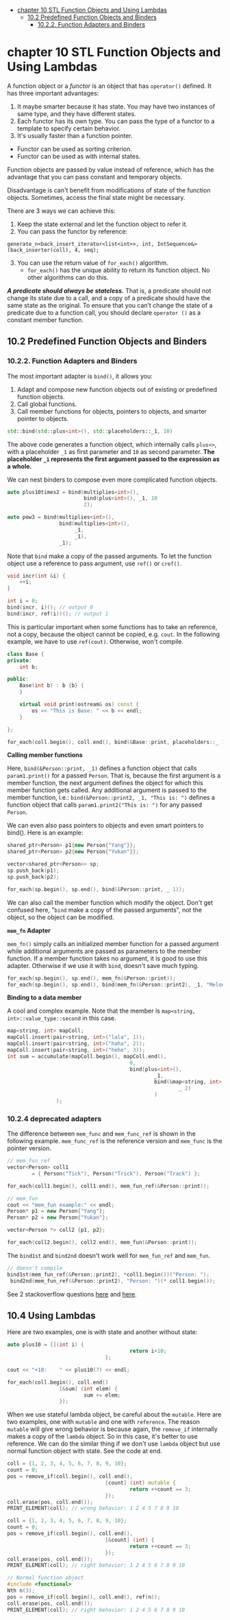 <!-- TOC depth:6 withLinks:1 updateOnSave:1 orderedList:0 -->

- [chapter 10 STL Function Objects and Using Lambdas](#chapter-10-stl-function-objects-and-using-lambdas)
	- [10.2 Predefined Function Objects and Binders](#102-predefined-function-objects-and-binders)
		- [10.2.2. Function Adapters and Binders](#1022-function-adapters-and-binders)
<!-- /TOC -->

# chapter 10 STL Function Objects and Using Lambdas

A function object or a *functor* is an object that has `operator()` defined.
It has three important advantages:
1. It maybe smarter because it has state. You may have two instances of same type,
  and they have different states.
2. Each functor has its own type. You can pass the type of a functor to a template
  to specify certain behavior.
3. It's usually faster than a function pointer.

* Functor can be used as sorting criterion.
* Functor can be used as with internal states.

Function objects are passed by value instead of reference, which has the advantage
that you can pass constant and temporary objects.

Disadvantage is can't benefit from modifications of state of the function objects.
Sometimes, access the final state might be necessary.

There are 3 ways we can achieve this:

1. Keep the state external and let the function object to refer it.
2. You can pass the functor by reference:

  ```
  generate_n<back_insert_iterator<list<int>>, int, IntSequence&> (back_inserter(coll), 4, seq);
  ```
3. You can use the return value of `for_each()` algorithm.  
    * `for_each()` has the unique ability to return its function object. No other
      algorithms can do this.

**_A predicate should always be stateless._** That is, a predicate should not change
its state due to a call, and a copy of a predicate should have the same state as the original. To ensure
that you can’t change the state of a predicate due to a function call, you should declare `operator ()`
as a constant member function.

## 10.2 Predefined Function Objects and Binders

### 10.2.2. Function Adapters and Binders

The most important adapter is `bind()`, it allows you:
1. Adapt and compose new function objects out of existing or predefined function
	objects.
2. Call global functions.
3. Call member functions for objects, pointers to objects, and smarter pointer to
  objects.

```c++
std::bind(std::plus<int>(), std::placeholders::_1, 10)
```

The above code generates a function object, which internally calls `plus<>`, with
a placeholder `_1` as first parameter and `10` as second parameter. **The placeholder
`_1` represents the first argument passed to the expression as a whole.**

We can nest binders to compose even more complicated function objects.

```c++
auto plus10times2 = bind(multiplies<int>(),
                         bind(plus<int>(), _1, 10
                         2);

auto pow3 = bind(multiplies<int>(),
                 bind(multiplies<int>(),
                      _1,
                      _1),
                 _1);
```

Note that `bind` make a copy of the passed arguments. To let the function object
use a reference to pass argument, use `ref()` or `cref()`.

```c++
void incr(int &i) {
    ++i;
}

int i = 0;
bind(incr, i)(); // output 0
bind(incr, ref(i))(); // output 1
```

This is particular important when some functions has to take an reference, not a
copy, because the object cannot be copied, e.g. `cout`. In the following example,
we have to use `ref(cout)`. Otherwise, won't compile.

```c++
class Base {
private:
    int b;

public:
    Base(int b) : b {b} {
    }

    virtual void print(ostream& os) const {
        os << "This is Base: " << b << endl;
    }

};

for_each(coll.begin(), coll.end(), bind(&Base::print, placeholders::_ 1, ref(cout)));

```

**Calling member functions**

Here, `bind(&Person::print, _1)` defines a function object that calls `param1.print()`
for a passed `Person`. That is, because the first argument is a member function,
the next argument defines the object for which this member function gets called.
Any additional argument is passed to the member function, i.e.:
`bind(&Person::print2, _1, "This is: ")`
defines a function object that calls `param1.print2("This is: ")` for any passed `Person`.

We can even also pass pointers to objects and even smart pointers to bind(). Here
is an example:

```c++
shared_ptr<Person> p1{new Person{"Yang"}};
shared_ptr<Person> p2{new Person{"Yukan"}};

vector<shared_ptr<Person>> sp;
sp.push_back(p1);
sp.push_back(p2);

for_each(sp.begin(), sp.end(), bind(&Person::print, _ 1));
```

We can also call the member function which modify the object. Don't get confused
here,  "`bind` make a copy of the passed arguments", not the object, so the object
can be modified.

**`mem_fn` Adapter**

`mem_fn()` simply calls an initialized member function for a passed argument while additional
arguments are passed as parameters to the member function.
If a member function takes no argument, it is good to use this adapter. Otherwise
if we use it with `bind`, doesn't save much typing.

```c++
for_each(sp.begin(), sp.end(), mem_fn(&Person::print));
for_each(sp.begin(), sp.end(), bind(mem_fn(&Person::print2), _1, "Melon: "));
```

**Binding to a data member**

A cool and complex example. Note that the member is `map<string, int>::value_type::second`
in this case.

```c++
map<string, int> mapColl;
mapColl.insert(pair<string, int>("lala", 1));
mapColl.insert(pair<string, int>("haha", 2));
mapColl.insert(pair<string, int>("hehe", 3));
int sum = accumulate(mapColl.begin(), mapColl.end(),
										0,
										bind(plus<int>(),
												_1,
												bind(&map<string, int>::value_type::second,
														_ 2)
												)
				);

```

### 10.2.4 deprecated adapters

The difference between `mem_func` and `mem_func_ref` is shown in the following
example. `mem_func_ref` is the reference version and `mem_func` is the pointer
version.

```c++
// mem_fun_ref
vector<Person> coll1
		= { Person("Tick"), Person("Trick"), Person("Track") };

for_each(coll1.begin(), coll1.end(), mem_fun_ref(&Person::print));

// mem_fun
cout << "mem_fun example:" << endl;
Person* p1 = new Person{"Yang"};
Person* p2 = new Person{"Yukan"};

vector<Person *> coll2 {p1, p2};

for_each(coll2.begin(), coll2.end(), mem_fun(&Person::print));
```

The `bind1st` and `bind2nd` doesn't work well for `mem_fun_ref` and `mem_fun`.

```c++
// doesn't compile
bind1st(mem_fun_ref(&Person::print2), *coll1.begin())("Person: ");                                                                                                // compile but doesn't work.
 bind2nd(mem_fun_ref(&Person::print2), "Person: ")(* coll1.begin());
```

See 2 stackoverflow questions [here](http://stackoverflow.com/questions/7822652/using-bind1st-for-a-method-that-takes-argument-by-reference)
and [here](http://stackoverflow.com/questions/9180799/an-old-issue-on-bind1st-with-men-fun-in-c-stl).

## 10.4 Using Lambdas

Here are two examples, one is with state and another without state:

```c++
auto plus10 = [](int i) {
										return i+10;
								};

cout << "+10:    " << plus10(7) << endl;

for_each(coll.begin(), coll.end()                                           
				 [&sum] (int elem) {
						 sum += elem;
				 });
```

When we use stateful lambda object, be careful about the `mutable`. Here are two
examples, one with `mutable` and one with `reference`. The reason `mutable` will
give wrong behavior is because again, the `remove_if` internally makes a copy
of the `lambda` object. So in this case, it's better to use reference. We can do
the similar thing if we don't use `lambda` object but use normal function object
with state. See the code at end.

```c++
coll = {1, 2, 3, 4, 5, 6, 7, 8, 9, 10};
count = 0;                                                                                                                                                            
pos = remove_if(coll.begin(), coll.end(),
								[count] (int) mutable {
										return ++count == 3;
								});
coll.erase(pos, coll.end());
PRINT_ELEMENT(coll); // wrong behavior: 1 2 4 5 7 8 9 10

coll = {1, 2, 3, 4, 5, 6, 7, 8, 9, 10};
count = 0;                                                                                                                                                            
pos = remove_if(coll.begin(), coll.end(),
								[&count] (int) {
										return ++count == 3;
								});
coll.erase(pos, coll.end());
PRINT_ELEMENT(coll); // right behavior: 1 2 4 5 6 7 8 9 10

// Normal function object
#include <functional>
Nth n(3);
pos = remove_if(coll.begin(), coll.end(), ref(n));
coll.erase(pos, coll.end());
PRINT_ELEMENT(coll); // right behavior: 1 2 4 5 6 7 8 9 10
```

